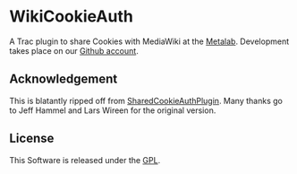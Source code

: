 WikiCookieAuth
==============

A Trac plugin to share Cookies with MediaWiki at the [Metalab].
Development takes place on our [Github account].


Acknowledgement
---------------

This is blatantly ripped off from [SharedCookieAuthPlugin].
Many thanks go to Jeff Hammel and Lars Wireen for the original version.


License
-------

This Software is released under the [GPL].


 [Metalab]: http://metalab.at/
 [SharedCookieAuthPlugin]: http://trac-hacks.org/wiki/SharedCookieAuthPlugin
 [Github account]: http://github.com/Metalab/WikiCookieAuthTracPlugin
 [GPL]: http://www.gnu.org/licenses/licenses.html

